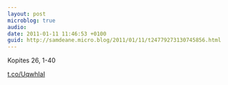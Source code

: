 ```yaml
---
layout: post
microblog: true
audio: 
date: 2011-01-11 11:46:53 +0100
guid: http://samdeane.micro.blog/2011/01/11/t24779273130745856.html
---
```

Kopites 26, 1-40

[t.co/UqwhIaI](http://t.co/UqwhIaI)
